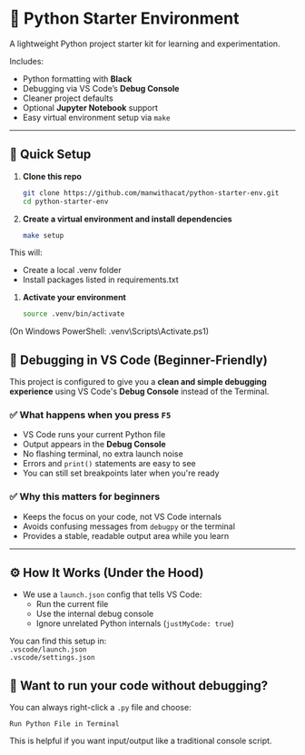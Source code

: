 # 🐍 Python Starter Environment

A lightweight Python project starter kit for learning and experimentation.

Includes:
- Python formatting with **Black**
- Debugging via VS Code’s **Debug Console**
- Cleaner project defaults
- Optional **Jupyter Notebook** support
- Easy virtual environment setup via `make`

---

## 🚀 Quick Setup

1. **Clone this repo**

   ```bash
   git clone https://github.com/manwithacat/python-starter-env.git
   cd python-starter-env

1. **Create a virtual environment and install dependencies**

    ```bash
    make setup
    ```
This will:
- Create a local .venv folder
- Install packages listed in requirements.txt

1. **Activate your environment**
   ```bash
   source .venv/bin/activate
   ```
(On Windows PowerShell: .venv\Scripts\Activate.ps1)

## 🐞 Debugging in VS Code (Beginner-Friendly)

This project is configured to give you a **clean and simple debugging experience** using VS Code's **Debug Console** instead of the Terminal.

### ✅ What happens when you press `F5`

- VS Code runs your current Python file
- Output appears in the **Debug Console**
- No flashing terminal, no extra launch noise
- Errors and `print()` statements are easy to see
- You can still set breakpoints later when you're ready

### ✅ Why this matters for beginners

- Keeps the focus on your code, not VS Code internals
- Avoids confusing messages from `debugpy` or the terminal
- Provides a stable, readable output area while you learn

---

## ⚙️ How It Works (Under the Hood)

- We use a `launch.json` config that tells VS Code:
  - Run the current file
  - Use the internal debug console
  - Ignore unrelated Python internals (`justMyCode: true`)

You can find this setup in:   
`.vscode/launch.json`  
`.vscode/settings.json`  

## 🧪 Want to run your code without debugging?

You can always right-click a `.py` file and choose:

`Run Python File in Terminal`

This is helpful if you want input/output like a traditional console script.